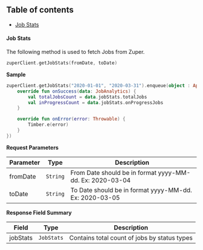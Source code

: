 ## Table of contents

- [Job Stats](#job-stats-)

#### Job Stats

The following method is used to fetch Jobs from Zuper.

```kotlin
zuperClient.getJobStats(fromDate, toDate)
```

**Sample**

```kotlin
zuperClient.getJobStats("2020-01-01", "2020-03-31").enqueue(object : ApiCallback<JobAnalytics>() {
    override fun onSuccess(data: JobAnalytics) {
        val totalJobsCount = data.jobStats.totalJobs
        val inProgressCount = data.jobStats.onProgressJobs
    }

    override fun onError(error: Throwable) {
        Timber.e(error)
    }
})
```

**Request Parameters**

| **Parameter** | **Type** | **Description**                                          |
| ------------- | -------- | -------------------------------------------------------- |
| fromDate      | `String` | From Date should be in format yyyy-MM-dd. Ex: 2020-03-04 |
| toDate        | `String` | To Date should be in format yyyy-MM-dd. Ex: 2020-03-05   |

**Response Field Summary**

| **Field** | **Type**   | **Description**                              |
| --------- | ---------- | -------------------------------------------- |
| jobStats  | `JobStats` | Contains total count of jobs by status types |

